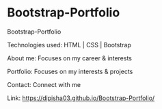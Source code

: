 # Bootstrap-Portfolio
Bootstrap-Portfolio 

Technologies used: HTML | CSS | Bootstrap 

About me: 
Focuses on my career & interests 

Portfolio: 
Focuses on my interests & projects 

Contact: 
Connect with me 

Link:
https://dipisha03.github.io/Bootstrap-Portfolio/


